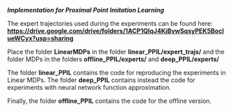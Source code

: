 ***Implementation for Proximal Point Imitation Learning***

The expert trajectories used during the experiments can be found here: **https://drive.google.com/drive/folders/1ACP1QIqJ4KjBvwSqsyPEK5BoclueWCyx?usp=sharing**

Place the folder **LinearMDPs** in the folder **linear_PPIL/expert_trajs/** and the folder MDPs in the folders **offline_PPIL/experts/** and **deep_PPIL/experts/**


The folder **linear_PPIL** contains the code for reproducing the experiments in Linear MDPs. The folder **deep_PPIL** contains instead the code for experiments with neural network function approximation.

Finally, the folder **offline_PPIL** contains the code for the offline version.

 

